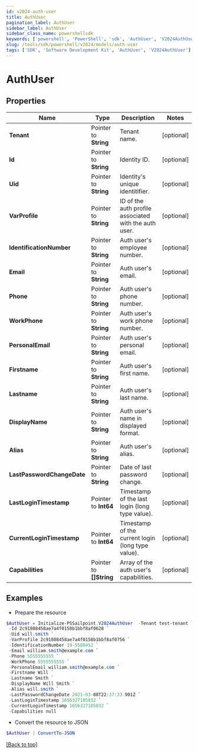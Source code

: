 ```yaml
---
id: v2024-auth-user
title: AuthUser
pagination_label: AuthUser
sidebar_label: AuthUser
sidebar_class_name: powershellsdk
keywords: ['powershell', 'PowerShell', 'sdk', 'AuthUser', 'V2024AuthUser'] 
slug: /tools/sdk/powershell/v2024/models/auth-user
tags: ['SDK', 'Software Development Kit', 'AuthUser', 'V2024AuthUser']
---
```



# AuthUser

## Properties

Name | Type | Description | Notes
------------ | ------------- | ------------- | -------------
**Tenant** |  Pointer to **String** | Tenant name. | [optional] 
**Id** |  Pointer to **String** | Identity ID. | [optional] 
**Uid** |  Pointer to **String** | Identity's unique identitifier. | [optional] 
**VarProfile** |  Pointer to **String** | ID of the auth profile associated with the auth user. | [optional] 
**IdentificationNumber** |  Pointer to **String** | Auth user's employee number. | [optional] 
**Email** |  Pointer to **String** | Auth user's email. | [optional] 
**Phone** |  Pointer to **String** | Auth user's phone number. | [optional] 
**WorkPhone** |  Pointer to **String** | Auth user's work phone number. | [optional] 
**PersonalEmail** |  Pointer to **String** | Auth user's personal email. | [optional] 
**Firstname** |  Pointer to **String** | Auth user's first name. | [optional] 
**Lastname** |  Pointer to **String** | Auth user's last name. | [optional] 
**DisplayName** |  Pointer to **String** | Auth user's name in displayed format. | [optional] 
**Alias** |  Pointer to **String** | Auth user's alias. | [optional] 
**LastPasswordChangeDate** |  Pointer to **String** | Date of last password change. | [optional] 
**LastLoginTimestamp** |  Pointer to **Int64** | Timestamp of the last login (long type value). | [optional] 
**CurrentLoginTimestamp** |  Pointer to **Int64** | Timestamp of the current login (long type value). | [optional] 
**Capabilities** |  Pointer to **[]String** | Array of the auth user's capabilities. | [optional] 

## Examples

- Prepare the resource
```powershell
$AuthUser = Initialize-PSSailpoint.V2024AuthUser  -Tenant test-tenant `
 -Id 2c91808458ae7a4f0158b1bbf8af0628 `
 -Uid will.smith `
 -VarProfile 2c91808458ae7a4f0158b1bbf8af0756 `
 -IdentificationNumber 19-5588452 `
 -Email william.smith@example.com `
 -Phone 5555555555 `
 -WorkPhone 5555555555 `
 -PersonalEmail william.smith@example.com `
 -Firstname Will `
 -Lastname Smith `
 -DisplayName Will Smith `
 -Alias will.smith `
 -LastPasswordChangeDate 2021-03-08T22:37:33.901Z `
 -LastLoginTimestamp 1656327185832 `
 -CurrentLoginTimestamp 1656327185832 `
 -Capabilities null
```

- Convert the resource to JSON
```powershell
$AuthUser | ConvertTo-JSON
```


[[Back to top]](#) 

